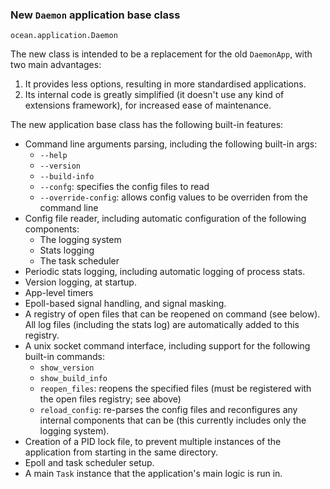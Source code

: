 ### New `Daemon` application base class

`ocean.application.Daemon`

The new class is intended to be a replacement for the old `DaemonApp`, with two
main advantages:
1. It provides less options, resulting in more standardised applications.
2. Its internal code is greatly simplified (it doesn't use any kind of
   extensions framework), for increased ease of maintenance.

The new application base class has the following built-in features:
* Command line arguments parsing, including the following built-in args:
    * `--help`
    * `--version`
    * `--build-info`
    * `--confg`: specifies the config files to read
    * `--override-config`: allows config values to be overriden from the
      command line
* Config file reader, including automatic configuration of the
  following components:
    * The logging system
    * Stats logging
    * The task scheduler
* Periodic stats logging, including automatic logging of process stats.
* Version logging, at startup.
* App-level timers
* Epoll-based signal handling, and signal masking.
* A registry of open files that can be reopened on command (see below).
  All log files (including the stats log) are automatically added to
  this registry.
* A unix socket command interface, including support for the following
  built-in commands:
    * `show_version`
    * `show_build_info`
    * `reopen_files`: reopens the specified files (must be registered with
      the open files registry; see above)
    * `reload_config`: re-parses the config files and reconfigures any
      internal components that can be (this currently includes only the
      logging system).
* Creation of a PID lock file, to prevent multiple instances of the
  application from starting in the same directory.
* Epoll and task scheduler setup.
* A main `Task` instance that the application's main logic is run in.

